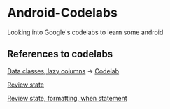 # Android-Codelabs
Looking into Google's codelabs to learn some android

## References to codelabs
[Data classes, lazy columns](https://github.com/hanpm/Android-Codelabs/blob/main/affirmations/app/src/main/java/com/example/affirmations/MainActivity.kt) -> [Codelab](https://developer.android.com/codelabs/basic-android-kotlin-compose-training-add-scrollable-list?continue=https%3A%2F%2Fdeveloper.android.com%2Fcourses%2Fpathways%2Fandroid-basics-compose-unit-3-pathway-2%23codelab-https%3A%2F%2Fdeveloper.android.com%2Fcodelabs%2Fbasic-android-kotlin-compose-training-add-scrollable-list#0)

[Review state](https://github.com/hanpm/Android-Codelabs/blob/main/Tip-Calculator/app/src/main/java/com/example/tiptime/MainActivity.kt)

[Review state, formatting, when statement](https://github.com/hanpm/Android-Codelabs/blob/main/ArtSpace/app/src/main/java/com/example/artspace/MainActivity.kt)
